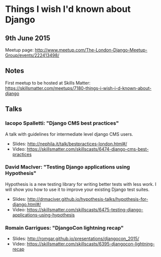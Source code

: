 # Things I wish I'd known about Django

## 9th June 2015

Meetup page: http://www.meetup.com/The-London-Django-Meetup-Group/events/222413498/

## Notes

First meetup to be hosted at Skills Matter: https://skillsmatter.com/meetups/7180-things-i-wish-i-d-known-about-django

## Talks

### Iacopo Spalletti: "Django CMS best practices"

A talk with guidelines for intermediate level django CMS users. 

* Slides: http://nephila.it/talk/bestpractices-london.html#/
* Video: https://skillsmatter.com/skillscasts/6474-django-cms-best-practices

### David MacIver: "Testing Django applications using Hypothesis"

Hypothesis is a new testing library for writing better tests with less work. I
will show you how to use it to improve your existing Django test suites.

* Slides: http://drmaciver.github.io/hypothesis-talks/hypothesis-for-django.html#/
* Video: https://skillsmatter.com/skillscasts/6475-testing-django-applications-using-hypothesis

### Romain Garrigues: "DjangoCon lightning recap"

* Slides: http://romgar.github.io/presentations/djangocon_2015/
* Video: https://skillsmatter.com/skillscasts/6395-djangocon-lightning-recap
